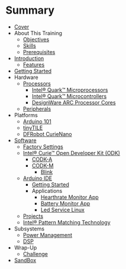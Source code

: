 # Summary

* [Cover](README.md)
* About This Training
  * [Objectives](documentation/Objectives.md)
  * [Skills](documentation/Skills.md)
  * [Prerequisites](documentation/Prerequisites.md)
* [Introduction](documentation/Introduction.md)
  * [Features](documentation/Features.md)
* [Getting Started](documentation/GettingStarted.md)
* Hardware
  * [Processors](documentation/Processor.md)
    * [Intel® Quark™ Microprocessors](documentation/IntelQuarkMicroprocessors.md)
    * [Intel® Quark™ Microcontrollers](documentation/IntelQuarkMicrocontrollers.md)
    * [DesignWare ARC Processor Cores](documentation/DesignwareArcProcessorCores.md)
  * [Peripherals](documentation/Peripherals.md)
* Platforms
  * [Arduino 101](documentation/Arduino101.md)
  * [tinyTILE](documentation/TinyTile.md)
  * [DFRobot CurieNano](DfrobotCurienano.md)
* [Software](documentation/Software.md)
  * [Factory Settings](documentation/FactorySettings.md)
  * [Intel® Curie™ Open Developer Kit \(ODK\)](documentation/IntelCurieOpenDeveloperKitOdk.md)
    * [CODK-A](documentation/CodkA.md)
    * [CODK-M](documentation/CodkM.md)
      * [Blink](documentation/CodkMBlink.md)
  * [Arduino IDE](documentation/ArduinoIde.md)
    * [Getting Started](documentation/ArduinoGettingStarted.md)
    * Applications
      * [Hearthrate Monitor App](documentation/HearthrateMonitor.md)
      * [Battery Monitor App](documentation/BatteryMonitor.md)
      * [Led Service Linux](documentation/LedServiceLinux.md)
  * [Projects](documentation/Projects.md)
  * [Intel® Pattern Matching Technology](documentation/IntelPatternMatchingTechnology.md)
* Subsystems
  * [Power Management](documentation/SubsystemsPowerManagement.md)
  * [DSP](Dsp.md)
* Wrap-Up
  * [Challenge](documentation/Challenge.md)
* [SandBox](documentation/Sandbox.md)

